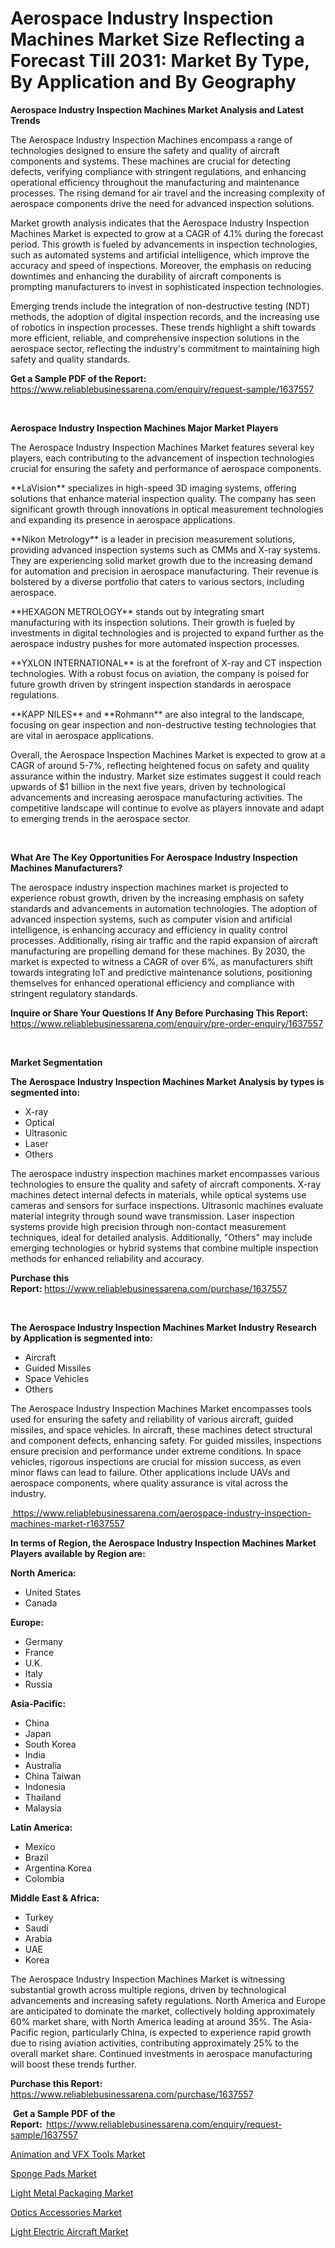 <p><h1>Aerospace Industry Inspection Machines Market Size Reflecting a Forecast Till 2031: Market By Type, By Application and By Geography</h1></p><p><strong>Aerospace Industry Inspection Machines Market Analysis and Latest Trends</strong></p>
<p><p>The Aerospace Industry Inspection Machines encompass a range of technologies designed to ensure the safety and quality of aircraft components and systems. These machines are crucial for detecting defects, verifying compliance with stringent regulations, and enhancing operational efficiency throughout the manufacturing and maintenance processes. The rising demand for air travel and the increasing complexity of aerospace components drive the need for advanced inspection solutions.</p><p>Market growth analysis indicates that the Aerospace Industry Inspection Machines Market is expected to grow at a CAGR of 4.1% during the forecast period. This growth is fueled by advancements in inspection technologies, such as automated systems and artificial intelligence, which improve the accuracy and speed of inspections. Moreover, the emphasis on reducing downtimes and enhancing the durability of aircraft components is prompting manufacturers to invest in sophisticated inspection technologies. </p><p>Emerging trends include the integration of non-destructive testing (NDT) methods, the adoption of digital inspection records, and the increasing use of robotics in inspection processes. These trends highlight a shift towards more efficient, reliable, and comprehensive inspection solutions in the aerospace sector, reflecting the industry's commitment to maintaining high safety and quality standards.</p></p>
<p><strong>Get a Sample PDF of the Report:&nbsp;</strong> <a href="https://www.reliablebusinessarena.com/enquiry/request-sample/1637557">https://www.reliablebusinessarena.com/enquiry/request-sample/1637557</a></p>
<p>&nbsp;</p>
<p><strong>Aerospace Industry Inspection Machines Major Market Players</strong></p>
<p><p>The Aerospace Industry Inspection Machines Market features several key players, each contributing to the advancement of inspection technologies crucial for ensuring the safety and performance of aerospace components. </p><p>**LaVision** specializes in high-speed 3D imaging systems, offering solutions that enhance material inspection quality. The company has seen significant growth through innovations in optical measurement technologies and expanding its presence in aerospace applications.</p><p>**Nikon Metrology** is a leader in precision measurement solutions, providing advanced inspection systems such as CMMs and X-ray systems. They are experiencing solid market growth due to the increasing demand for automation and precision in aerospace manufacturing. Their revenue is bolstered by a diverse portfolio that caters to various sectors, including aerospace.</p><p>**HEXAGON METROLOGY** stands out by integrating smart manufacturing with its inspection solutions. Their growth is fueled by investments in digital technologies and is projected to expand further as the aerospace industry pushes for more automated inspection processes.</p><p>**YXLON INTERNATIONAL** is at the forefront of X-ray and CT inspection technologies. With a robust focus on aviation, the company is poised for future growth driven by stringent inspection standards in aerospace regulations.</p><p>**KAPP NILES** and **Rohmann** are also integral to the landscape, focusing on gear inspection and non-destructive testing technologies that are vital in aerospace applications. </p><p>Overall, the Aerospace Inspection Machines Market is expected to grow at a CAGR of around 5-7%, reflecting heightened focus on safety and quality assurance within the industry. Market size estimates suggest it could reach upwards of $1 billion in the next five years, driven by technological advancements and increasing aerospace manufacturing activities. The competitive landscape will continue to evolve as players innovate and adapt to emerging trends in the aerospace sector.</p></p>
<p>&nbsp;</p>
<p><strong>What Are The Key Opportunities For Aerospace Industry Inspection Machines Manufacturers?</strong></p>
<p><p>The aerospace industry inspection machines market is projected to experience robust growth, driven by the increasing emphasis on safety standards and advancements in automation technologies. The adoption of advanced inspection systems, such as computer vision and artificial intelligence, is enhancing accuracy and efficiency in quality control processes. Additionally, rising air traffic and the rapid expansion of aircraft manufacturing are propelling demand for these machines. By 2030, the market is expected to witness a CAGR of over 6%, as manufacturers shift towards integrating IoT and predictive maintenance solutions, positioning themselves for enhanced operational efficiency and compliance with stringent regulatory standards.</p></p>
<p><strong>Inquire or Share Your Questions If Any Before Purchasing This Report:</strong> <a href="https://www.reliablebusinessarena.com/enquiry/pre-order-enquiry/1637557">https://www.reliablebusinessarena.com/enquiry/pre-order-enquiry/1637557</a></p>
<p>&nbsp;</p>
<p><strong>Market Segmentation</strong></p>
<p><strong>The Aerospace Industry Inspection Machines Market Analysis by types is segmented into:</strong></p>
<p><ul><li>X-ray</li><li>Optical</li><li>Ultrasonic</li><li>Laser</li><li>Others</li></ul></p>
<p><p>The aerospace industry inspection machines market encompasses various technologies to ensure the quality and safety of aircraft components. X-ray machines detect internal defects in materials, while optical systems use cameras and sensors for surface inspections. Ultrasonic machines evaluate material integrity through sound wave transmission. Laser inspection systems provide high precision through non-contact measurement techniques, ideal for detailed analysis. Additionally, "Others" may include emerging technologies or hybrid systems that combine multiple inspection methods for enhanced reliability and accuracy.</p></p>
<p><strong>Purchase this Report:&nbsp;</strong><a href="https://www.reliablebusinessarena.com/purchase/1637557">https://www.reliablebusinessarena.com/purchase/1637557</a></p>
<p>&nbsp;</p>
<p><strong>The Aerospace Industry Inspection Machines Market Industry Research by Application is segmented into:</strong></p>
<p><ul><li>Aircraft</li><li>Guided Missiles</li><li>Space Vehicles</li><li>Others</li></ul></p>
<p><p>The Aerospace Industry Inspection Machines Market encompasses tools used for ensuring the safety and reliability of various aircraft, guided missiles, and space vehicles. In aircraft, these machines detect structural and component defects, enhancing safety. For guided missiles, inspections ensure precision and performance under extreme conditions. In space vehicles, rigorous inspections are crucial for mission success, as even minor flaws can lead to failure. Other applications include UAVs and aerospace components, where quality assurance is vital across the industry.</p></p>
<p><a href="https://www.reliablebusinessarena.com/aerospace-industry-inspection-machines-market-r1637557">&nbsp;https://www.reliablebusinessarena.com/aerospace-industry-inspection-machines-market-r1637557</a></p>
<p><strong>In terms of Region, the Aerospace Industry Inspection Machines Market Players available by Region are:</strong></p>
<p>
    <p> <strong> North America: </strong>
        <ul>
            <li>United States</li>
            <li>Canada</li>
        </ul>
        </p> 
    <p> <strong> Europe: </strong>
        <ul>
            <li>Germany</li>
            <li>France</li>
            <li>U.K.</li>
            <li>Italy</li>
            <li>Russia</li>
        </ul>
        </p> 
    <p> <strong> Asia-Pacific: </strong>
        <ul>
            <li>China</li>
            <li>Japan</li>
            <li>South Korea</li>
            <li>India</li>
            <li>Australia</li>
            <li>China Taiwan</li>
            <li>Indonesia</li>
            <li>Thailand</li>
            <li>Malaysia</li>
        </ul>
        </p> 
    <p> <strong> Latin America: </strong>
        <ul>
            <li>Mexico</li>
            <li>Brazil</li>
            <li>Argentina Korea</li>
            <li>Colombia</li>
        </ul>
        </p> 
    <p> <strong> Middle East & Africa: </strong>
        <ul>
            <li>Turkey</li>
            <li>Saudi</li>
            <li>Arabia</li>
            <li>UAE</li>
            <li>Korea</li>
        </ul>
    </p>
    </p>
<p><p>The Aerospace Industry Inspection Machines Market is witnessing substantial growth across multiple regions, driven by technological advancements and increasing safety regulations. North America and Europe are anticipated to dominate the market, collectively holding approximately 60% market share, with North America leading at around 35%. The Asia-Pacific region, particularly China, is expected to experience rapid growth due to rising aviation activities, contributing approximately 25% to the overall market share. Continued investments in aerospace manufacturing will boost these trends further.</p></p>
<p><strong>Purchase this Report: </strong><a href="https://www.reliablebusinessarena.com/purchase/1637557">https://www.reliablebusinessarena.com/purchase/1637557</a></p>
<p>&nbsp;<strong>Get a Sample PDF of the Report:&nbsp;&nbsp;</strong><a href="https://www.reliablebusinessarena.com/enquiry/request-sample/1637557">https://www.reliablebusinessarena.com/enquiry/request-sample/1637557</a></p>
<p><strong></strong></p>
<p><p><a href="https://medium.com/@bryanlittlebxfbg/animation-and-vfx-tools-industry-analysis-report-its-market-size-growing-with-a-cagr-of-11-4-dbe52166a190">Animation and VFX Tools Market</a></p><p><a href="https://issuu.com/reportprime-2/docs/sponge-pads-market-size-2030.pptx_c3a653a41efa98">Sponge Pads Market</a></p><p><a href="https://www.linkedin.com/pulse/light-metal-packaging-market-global-insights-regional-analysis-qq4hf?trackingId=n8IDZTDPQiqOUNNhh3UvRw%3D%3D">Light Metal Packaging Market</a></p><p><a href="https://medium.com/@bryanlittlebxfbg/optics-accessories-market-size-growth-and-industry-analysis-by-market-segmentation-and-regional-07eeb1c32966">Optics Accessories Market</a></p><p><a href="https://www.linkedin.com/pulse/strategic-market-insights-navigating-global-light-electric-s7qhc?trackingId=p%2B1lSuM1SvyA0E%2FHYIdazw%3D%3D">Light Electric Aircraft Market</a></p></p>